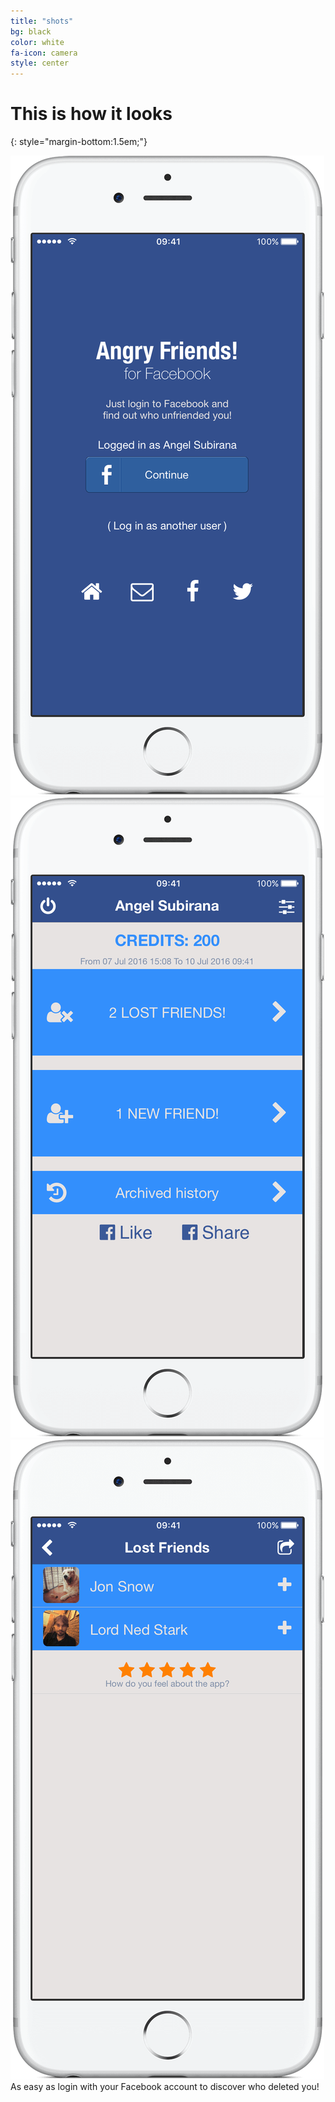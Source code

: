 ```yaml
---
title: "shots"
bg: black
color: white
fa-icon: camera
style: center
---
```

# This is how it looks
{: style="margin-bottom:1.5em;"}
<div>
<div class="row">
  <div class="small column">
	<img src="img/shots/6s_s5_framed.png" alt="Login to Facebook to find who deleted you" title="Just login to Facebook and find out who unfriended you" />
  </div>
  <div class="small column">
	<img src="img/shots/6s_s1_framed.png" alt="Facebook deleted friends and new friends" title="Facebook deleted friends and new friends"/>
  </div>
  <div class="small column">
	<img src="img/shots/6s_s2_framed.png" alt="And the detailed list of who unfriended you" title="And the detailed list of who unfriended you" />
  </div>  
</div>
<div class="row">
  <div class="full column">
	As easy as login with your Facebook account to discover who deleted you!
  </div>
</div>
</div>


